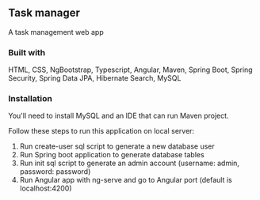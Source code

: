 ## Task manager
A task management web app

### Built with
HTML, CSS, NgBootstrap, Typescript, Angular, Maven, Spring Boot, Spring Security, Spring Data JPA, Hibernate Search, MySQL

### Installation
You'll need to install MySQL and an IDE that can run Maven project.

Follow these steps to run this application on local server:
1. Run create-user sql script to generate a new database user
2. Run Spring boot application to generate database tables
3. Run init sql script to generate an admin account (username: admin, password: password)
4. Run Angular app with ng-serve and go to Angular port (default is localhost:4200)







